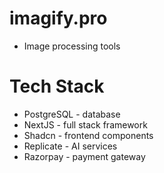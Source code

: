 # imagify.pro

- Image processing tools

# Tech Stack

- PostgreSQL - database
- NextJS - full stack framework
- Shadcn - frontend components
- Replicate - AI services
- Razorpay - payment gateway